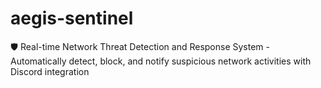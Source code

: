 # aegis-sentinel
🛡️ Real-time Network Threat Detection and Response System - Automatically detect, block, and notify suspicious network activities with Discord integration
